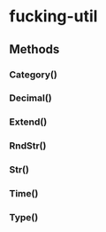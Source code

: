 # fucking-util
## Methods
### Category()  
### Decimal() 
### Extend()   
### RndStr()  
### Str()   
### Time()     
### Type()      

